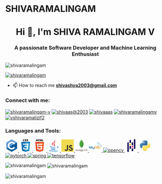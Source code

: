 # SHIVARAMALINGAM


<h1 align="center">Hi 👋, I'm SHIVA RAMALINGAM V</h1>
<h3 align="center">A passionate Software Developer and Machine Learning Enthusiast</h3>

<p align="left"> <img src="https://komarev.com/ghpvc/?username=shivaramalingam&label=Profile%20views&color=0e75b6&style=flat" alt="shivaramalingam" /> </p>

<p align="left"> <a href="https://github.com/ryo-ma/github-profile-trophy"><img src="https://github-profile-trophy.vercel.app/?username=shivaramalingam" alt="shivaramalingam" /></a> </p>

- 📫 How to reach me **shivashya2003@gmail.com**

<h3 align="left">Connect with me:</h3>
<p align="left">
<a href="https://linkedin.com/in/shivaramalingam-v" target="blank"><img align="center" src="https://raw.githubusercontent.com/rahuldkjain/github-profile-readme-generator/master/src/images/icons/Social/linked-in-alt.svg" alt="shivaramalingam-v" height="30" width="40" /></a>
<a href="https://www.codechef.com/users/shivaas@2003" target="blank"><img align="center" src="https://cdn.jsdelivr.net/npm/simple-icons@3.1.0/icons/codechef.svg" alt="shivaas@2003" height="30" width="40" /></a>
<a href="https://codeforces.com/profile/shivaaas" target="blank"><img align="center" src="https://raw.githubusercontent.com/rahuldkjain/github-profile-readme-generator/master/src/images/icons/Social/codeforces.svg" alt="shivaaas" height="30" width="40" /></a>
<a href="https://www.leetcode.com/shivaramalingamv" target="blank"><img align="center" src="https://raw.githubusercontent.com/rahuldkjain/github-profile-readme-generator/master/src/images/icons/Social/leet-code.svg" alt="shivaramalingamv" height="30" width="40" /></a>
<a href="https://auth.geeksforgeeks.org/user/vshivaramalizif2" target="blank"><img align="center" src="https://raw.githubusercontent.com/rahuldkjain/github-profile-readme-generator/master/src/images/icons/Social/geeks-for-geeks.svg" alt="vshivaramalizif2" height="30" width="40" /></a>
</p>

<h3 align="left">Languages and Tools:</h3>
<p align="left"> <a href="https://www.cprogramming.com/" target="_blank" rel="noreferrer"> <img src="https://raw.githubusercontent.com/devicons/devicon/master/icons/c/c-original.svg" alt="c" width="40" height="40"/> </a> <a href="https://www.w3schools.com/css/" target="_blank" rel="noreferrer"> <img src="https://raw.githubusercontent.com/devicons/devicon/master/icons/css3/css3-original-wordmark.svg" alt="css3" width="40" height="40"/> </a> <a href="https://www.w3.org/html/" target="_blank" rel="noreferrer"> <img src="https://raw.githubusercontent.com/devicons/devicon/master/icons/html5/html5-original-wordmark.svg" alt="html5" width="40" height="40"/> </a> <a href="https://www.java.com" target="_blank" rel="noreferrer"> <img src="https://raw.githubusercontent.com/devicons/devicon/master/icons/java/java-original.svg" alt="java" width="40" height="40"/> </a> <a href="https://developer.mozilla.org/en-US/docs/Web/JavaScript" target="_blank" rel="noreferrer"> <img src="https://raw.githubusercontent.com/devicons/devicon/master/icons/javascript/javascript-original.svg" alt="javascript" width="40" height="40"/> </a> <a href="https://www.mongodb.com/" target="_blank" rel="noreferrer"> <img src="https://raw.githubusercontent.com/devicons/devicon/master/icons/mongodb/mongodb-original-wordmark.svg" alt="mongodb" width="40" height="40"/> </a> <a href="https://www.mysql.com/" target="_blank" rel="noreferrer"> <img src="https://raw.githubusercontent.com/devicons/devicon/master/icons/mysql/mysql-original-wordmark.svg" alt="mysql" width="40" height="40"/> </a> <a href="https://opencv.org/" target="_blank" rel="noreferrer"> <img src="https://www.vectorlogo.zone/logos/opencv/opencv-icon.svg" alt="opencv" width="40" height="40"/> </a> <a href="https://pandas.pydata.org/" target="_blank" rel="noreferrer"> <img src="https://raw.githubusercontent.com/devicons/devicon/2ae2a900d2f041da66e950e4d48052658d850630/icons/pandas/pandas-original.svg" alt="pandas" width="40" height="40"/> </a> <a href="https://www.python.org" target="_blank" rel="noreferrer"> <img src="https://raw.githubusercontent.com/devicons/devicon/master/icons/python/python-original.svg" alt="python" width="40" height="40"/> </a> <a href="https://pytorch.org/" target="_blank" rel="noreferrer"> <img src="https://www.vectorlogo.zone/logos/pytorch/pytorch-icon.svg" alt="pytorch" width="40" height="40"/> </a> <a href="https://spring.io/" target="_blank" rel="noreferrer"> <img src="https://www.vectorlogo.zone/logos/springio/springio-icon.svg" alt="spring" width="40" height="40"/> </a> <a href="https://www.tensorflow.org" target="_blank" rel="noreferrer"> <img src="https://www.vectorlogo.zone/logos/tensorflow/tensorflow-icon.svg" alt="tensorflow" width="40" height="40"/> </a> </p>

<p><img align="left" src="https://github-readme-stats.vercel.app/api/top-langs?username=shivaramalingam&show_icons=true&locale=en&layout=compact" alt="shivaramalingam" /></p>

<p>&nbsp;<img align="center" src="https://github-readme-stats.vercel.app/api?username=shivaramalingam&show_icons=true&locale=en" alt="shivaramalingam" /></p>

<p><img align="center" src="https://github-readme-streak-stats.herokuapp.com/?user=shivaramalingam&" alt="shivaramalingam" /></p>
